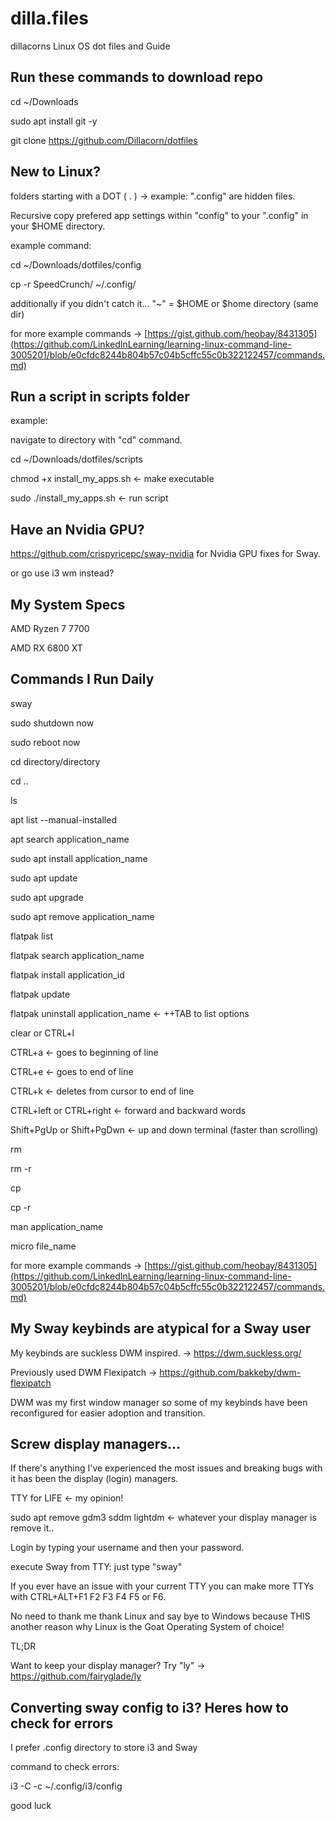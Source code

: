 # dilla.files
dillacorns Linux OS dot files and Guide

Run these commands to download repo
-----------------------------------------------------------------------------------------

cd ~/Downloads

sudo apt install git -y

git clone https://github.com/Dillacorn/dotfiles

New to Linux?
-----------------------------------------------------------------------------------------

folders starting with a DOT ( . ) -> example: ".config" are hidden files.

Recursive copy prefered app settings within "config" to your ".config" in your $HOME directory.

example command:

cd ~/Downloads/dotfiles/config

cp -r SpeedCrunch/ ~/.config/

additionally if you didn't catch it... "~" = $HOME or $home directory (same dir)

for more example commands -> [https://gist.github.com/heobay/8431305](https://github.com/LinkedInLearning/learning-linux-command-line-3005201/blob/e0cfdc8244b804b57c04b5cffc55c0b322122457/commands.md)

Run a script in scripts folder
-----------------------------------------------------------------------------------------

example:

navigate to directory with "cd" command.

cd ~/Downloads/dotfiles/scripts

chmod +x install_my_apps.sh     <- make executable

sudo ./install_my_apps.sh       <- run script

Have an Nvidia GPU?
-----------------------------------------------------------------------------------------

https://github.com/crispyricepc/sway-nvidia for Nvidia GPU fixes for Sway.

or go use i3 wm instead?

My System Specs
-----------------------------------------------------------------------------------------

AMD Ryzen 7 7700

AMD RX 6800 XT

Commands I Run Daily
-----------------------------------------------------------------------------------------

sway

sudo shutdown now

sudo reboot now

cd directory/directory

cd ..

ls

apt list --manual-installed

apt search application_name

sudo apt install application_name

sudo apt update

sudo apt upgrade

sudo apt remove application_name

flatpak list

flatpak search application_name

flatpak install application_id

flatpak update

flatpak uninstall application_name <- ++TAB to list options

clear or CTRL+l

CTRL+a <- goes to beginning of line

CTRL+e <- goes to end of line

CTRL+k <- deletes from cursor to end of line

CTRL+left or CTRL+right <- forward and backward words

Shift+PgUp or Shift+PgDwn <- up and down terminal (faster than scrolling)

rm

rm -r

cp

cp -r

man application_name

micro file_name

for more example commands -> [https://gist.github.com/heobay/8431305](https://github.com/LinkedInLearning/learning-linux-command-line-3005201/blob/e0cfdc8244b804b57c04b5cffc55c0b322122457/commands.md)

My Sway keybinds are atypical for a Sway user
-----------------------------------------------------------------------------------------

My keybinds are suckless DWM inspired. -> https://dwm.suckless.org/

Previously used DWM Flexipatch -> https://github.com/bakkeby/dwm-flexipatch

DWM was my first window manager so some of my keybinds have been reconfigured for easier adoption and transition.

Screw display managers...
-----------------------------------------------------------------------------------------

If there's anything I've experienced the most issues and breaking bugs with it has been the display (login) managers.

TTY for LIFE <- my opinion!

sudo apt remove gdm3 sddm lightdm <- whatever your display manager is remove it..

Login by typing your username and then your password.

execute Sway from TTY: just type "sway"

If you ever have an issue with your current TTY you can make more TTYs with CTRL+ALT+F1 F2 F3 F4 F5 or F6.

No need to thank me thank Linux and say bye to Windows because THIS another reason why Linux is the Goat Operating System of choice!

TL;DR

Want to keep your display manager? Try "ly" -> https://github.com/fairyglade/ly

Converting sway config to i3? Heres how to check for errors
-----------------------------------------------------------------------------------------

I prefer .config directory to store i3 and Sway

command to check errors:

i3 -C -c ~/.config/i3/config

good luck

